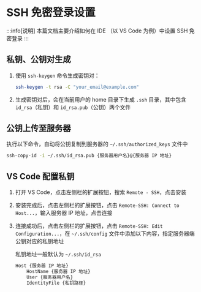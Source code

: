 # SSH 免密登录设置

:::info[说明]
本篇文档主要介绍如何在 IDE （以 VS Code 为例）中设置 SSH 免密登录
:::

## 私钥、公钥对生成

1. 使用 `ssh-keygen` 命令生成密钥对：

   ```sh
   ssh-keygen -t rsa -C "your_email@example.com"
   ```

2. 生成密钥对后，会在当前用户的 home 目录下生成 `.ssh` 目录，其中包含 `id_rsa`（私钥）和 `id_rsa.pub`（公钥）两个文件

## 公钥上传至服务器

执行以下命令，自动将公钥复制到服务器的 `~/.ssh/authorized_keys` 文件中

```sh
ssh-copy-id -i ~/.ssh/id_rsa.pub {服务器用户名}@{服务器 IP 地址}
```

## VS Code 配置私钥

1. 打开 VS Code，点击左侧栏的扩展按钮，搜索 `Remote - SSH`，点击安装

2. 安装完成后，点击左侧栏的扩展按钮，点击 `Remote-SSH: Connect to Host...`，输入服务器 IP 地址，点击连接

3. 连接成功后，点击左侧栏的扩展按钮，点击 `Remote-SSH: Edit Configuration...`，在 `~/.ssh/config` 文件中添加以下内容，指定服务器端公钥对应的私钥地址
   
   私钥地址一般默认为 `~/.ssh/id_rsa`

   ```sh
   Host {服务器 IP 地址}
       HostName {服务器 IP 地址}
       User {服务器用户名}
       IdentityFile {私钥路径}
   ```

